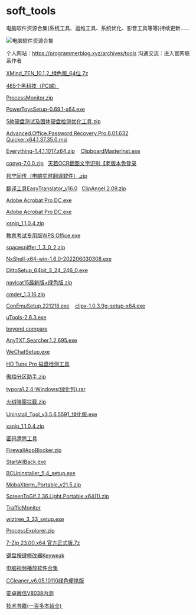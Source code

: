 # soft_tools
电脑软件资源合集(系统工具、运维工具、系统优化、影音工具等等)持续更新......



![电脑软件资源合集](https://programmerblog.xyz/upload/2023/06/%E7%94%B5%E8%84%91%E8%BD%AF%E4%BB%B6%E8%B5%84%E6%BA%90%E5%90%88%E9%9B%86.png)

个人网站：https://programmerblog.xyz/archives/tools
沟通交流：进入官网联系作者


[XMind_ZEN_10.1.2_绿色版_64位.7z]( https://pan.quark.cn/s/3a4480b37270)

[465个黑科技（PC端）](https://pan.quark.cn/s/494f7a01a687)

[ProcessMonitor.zip](https://pan.quark.cn/s/f12af536241f)

[PowerToysSetup-0.69.1-x64.exe](https://pan.quark.cn/s/dec5d53a8f5b) 

[5款硬盘测试及固体硬盘检测优化工具.zip](https://pan.quark.cn/s/5e08fd3ad1ee) 

[Advanced.Office.Password.Recovery.Pro.6.01.632](https://pan.quark.cn/s/fbb3972f6633) 
 
[Quicker.x64.1.37.35.0.msi](https://pan.quark.cn/s/430b9172677b) 

[Everything-1.4.1.1017.x64.zip](https://pan.quark.cn/s/568d5d6c78b8) 
 
[ClipboardMasterInst.exe](https://pan.quark.cn/s/41b9109d2a6f)

[copyq-7.0.0.zip](https://pan.quark.cn/s/2c8606808329)
 
[天若OCR截图文字识别【老版本免登录](https://pan.quark.cn/s/f02062eb1000)

[邦宁同传（电脑实时翻译软件）.zip](https://pan.quark.cn/s/7793a0ee7402)

[翻译工具EasyTranslator_v16.0](https://pan.quark.cn/s/9476e6285596)
 
[ClipAngel 2.09.zip](https://pan.quark.cn/s/d6606c8ab7ea)

[Adobe Acrobat Pro DC.exe](https://pan.quark.cn/s/42a3464338d4)

[Adobe Acrobat Pro DC.exe](https://pan.quark.cn/s/42a3464338d4)

[xsnip_1.1.0.4.zip](https://pan.quark.cn/s/6a2768563d60)

[教育考试专用版WPS Office.exe](https://pan.quark.cn/s/57a6cbba321c)

[spacesniffer_1_3_0_2.zip](https://pan.quark.cn/s/a5811274ce22)

[NxShell-x64-win-1.6.0-202206030308.exe](https://pan.quark.cn/s/ea8e747293fd)

[DittoSetup_64bit_3_24_246_0.exe](https://pan.quark.cn/s/81cf2eb1d25b)

[navicat15最新版+绿色版.zip](https://pan.quark.cn/s/eac3ddcf1afe) 

[cmder_1.3.16.zip](https://pan.quark.cn/s/314f6482faed) 

[ConEmuSetup.221218.exe](https://pan.quark.cn/s/7bcf2c3db374) 
 
[clipx-1.0.3.9g-setup-x64.exe](https://pan.quark.cn/s/de2f9406a647) 

[uTools-2.6.3.exe](https://pan.quark.cn/s/6c3d44416493) 

[beyond compare](https://pan.quark.cn/s/724b2279b17c)  

[AnyTXT.Searcher.1.2.695.exe](https://pan.quark.cn/s/37afab00d654)  

[WeChatSetup.exe](https://pan.quark.cn/s/9dcf9a052da2)  

[HD Tune Pro 磁盘检测工具](https://pan.quark.cn/s/84a537e11fa2)  

[傲梅分区助手.zip](https://pan.quark.cn/s/481a9758d811)   

[typora1.2.4-Windows(绿化包).rar](https://pan.quark.cn/s/583a685461e8)   

[火绒弹窗拦截.zip](https://pan.quark.cn/s/997f9bce6617)   

[Uninstall_Tool_v3.5.6.5591_绿化版.exe](https://pan.quark.cn/s/a8e49d150826)   

[xsnip_1.1.0.4.zip](https://pan.quark.cn/s/0119a51a74c2)   


[密码清除工具](https://pan.quark.cn/s/92519de71b1d)   

[FirewallAppBlocker.zip](https://pan.quark.cn/s/3f88459475ef)   

[StartAllBack.exe](https://pan.quark.cn/s/e337e88070cd)   

[BCUninstaller_5.4_setup.exe](https://pan.quark.cn/s/29a10ef262c0)  

[MobaXterm_Portable_v21.5.zip](https://pan.quark.cn/s/4fb56d9f5b36)  

[ScreenToGif.2.36.Light.Portable.x64(1).zip](https://pan.quark.cn/s/2b4e1147c740)  

[TrafficMonitor](https://pan.quark.cn/s/babc4a73ca50)  

[wiztree_3_33_setup.exe](https://pan.quark.cn/s/a1db191e38d7)  

[ProcessExplorer.zip](https://pan.quark.cn/s/5ee0f89da1e7)  

[7-Zip 23.00.x64 官方正式版.7z](https://pan.quark.cn/s/39f863c67e14)  

[键盘按键修改器Keyweak](https://pan.quark.cn/s/83dc53039af5)  

[电脑视频播放软件合集](https://pan.quark.cn/s/f97b19ec1d95)  

[CCleaner_v6.05.10110绿色便携版](https://pan.quark.cn/s/924761814a9f)   

[安卓微信V8038内测](https://pan.quark.cn/s/9f51d06c49a9)   

[技术书籍(一百多本超全) ](https://pan.quark.cn/s/a8c53e574e2d)    



 











 


